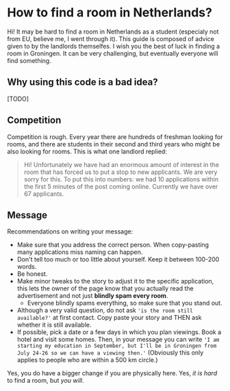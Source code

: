 # How to find a room in Netherlands?

Hi! It may be hard to find a room in Netherlands as a student (especialy not from EU, believe me, I went through it). This guide is composed of advice given to by the landlords themselfes. I wish you the best of luck in finding a room in Groningen. It can be very challenging, but eventually everyone will find something.

## Why using this code is a bad idea?
[TODO]

## Competition
Competition is rough. Every year there are hundreds of freshman looking for rooms, and there are students in their second and third years who might be also looking for rooms. This is what one landlord replied:

> Hi! Unfortunately we have had an enormous amount of interest in the room that has forced us to put a stop to new applicants. We are very sorry for this. To put this into numbers: we had 10 applications within the first 5 minutes of the post coming online. Currently we have over 67 applicants.


## Message

Recommendations on writing your message:

- Make sure that you address the correct person. When copy-pasting many applications miss naming can happen.
- Don't tell too much or too little about yourself. Keep it between 100-200 words.
- Be honest.
- Make minor tweaks to the story to adjust it to the specific application, this lets the owner of the page know that you actually read the advertisement and not just **blindly spam every room**. 
    - Everyone blindly spams everything, so make sure that you stand out.
- Although a very valid question, do not ask `'is the room still available?'` at first contact. Copy paste your story and THEN ask whether it is still available.
- If possible, pick a date or a few days in which you plan viewings. Book a hotel and visit some homes. Then, in your message you can write `'I am starting my education in September, but I'll be in Groningen from July 24-26 so we can have a viewing then.'` (Obviously this only applies to people who are within a 500 km circle.)

Yes, you do have a bigger change if you are physically here.
Yes, *it is hard* to find a room, but *you will*.